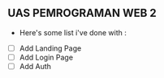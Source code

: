 ## UAS PEMROGRAMAN WEB 2
* Here's some list i've done with :
- [ ] Add Landing Page
- [ ] Add Login Page
- [ ] Add Auth
